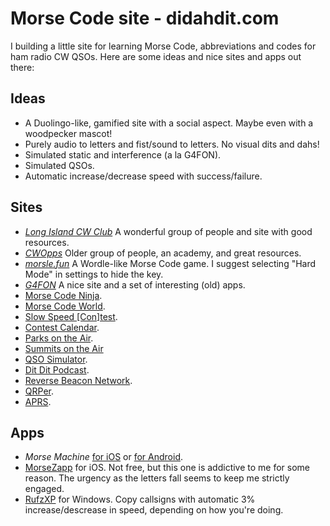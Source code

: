 # Morse Code site - didahdit.com

I building a little site for learning Morse Code, abbreviations and codes for ham radio CW QSOs.
Here are some ideas and nice sites and apps out there:

## Ideas

- A Duolingo-like, gamified site with a social aspect. Maybe even with a woodpecker mascot!
- Purely audio to letters and fist/sound to letters. No visual dits and dahs!
- Simulated static and interference (a la G4FON).
- Simulated QSOs.
- Automatic increase/decrease speed with success/failure.

## Sites

- [*Long Island CW Club*](https://longislandcwclub.org) A wonderful group of people and site with good resources.
- [*CWOpps*](https://cwops.org/) Older group of people, an academy, and great resources.
- [*morsle.fun*](https://morsle.fun/) A Wordle-like Morse Code game. I suggest selecting "Hard Mode" in settings to hide the key.
- [*G4FON*](http://www.g4fon.net/) A nice site and a set of interesting (old) apps.
- [Morse Code Ninja](https://morsecode.ninja/).
- [Morse Code World](https://morsecode.world/).
- [Slow Speed [Con]test](http://www.k1usn.com/sst).
- [Contest Calendar](http://contestcalendar.com).
- [Parks on the Air](http://pota.app).
- [Summits on the Air](https://sotawatch.sota.org.uk/en/)
- [QSO Simulator](https://seiuchy.macache.com/).
- [Dit Dit Podcast](https://www.ditdit.fm/).
- [Reverse Beacon Network](https://www.reversebeacon.net/).
- [QRPer](https://qrper.com).
- [APRS](http://aprs.fi).

## Apps

- *Morse Machine* [for iOS](https://apps.apple.com/us/app/morse-machine/id1455507957) or [for Android](https://play.google.com/store/apps/details?id=com.iu4apc.morsemachine&hl=en_US&gl=US).
- [MorseZapp](https://apps.apple.com/us/app/morsezapp-learn-morse-code/id1397107048) for iOS. Not free, but this one is addictive to me for some reason. The urgency as the letters fall seems to keep me strictly engaged.
- [RufzXP](https://www.rufzxp.net/) for Windows. Copy callsigns with automatic 3% increase/descrease in speed, depending on how you're doing.
